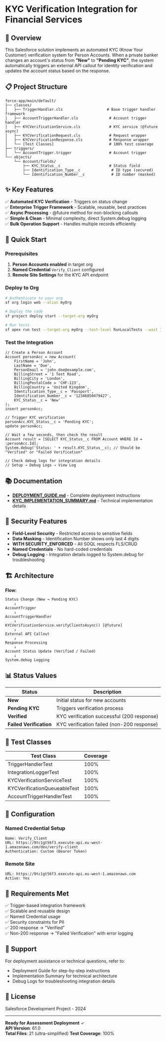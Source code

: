 # KYC Verification Integration for Financial Services

## 🎯 Overview
This Salesforce solution implements an automated KYC (Know Your Customer) verification system for Person Accounts. When a private banker changes an account's status from **"New"** to **"Pending KYC"**, the system automatically triggers an external API callout for identity verification and updates the account status based on the response.

## 📋 Project Structure

```
force-app/main/default/
├── classes/
│   ├── TriggerHandler.cls                    # Base trigger handler framework
│   ├── AccountTriggerHandler.cls              # Account trigger handler
│   ├── KYCVerificationService.cls             # KYC service (@future async)
│   ├── KYCVerificationRequest.cls             # Request wrapper
│   ├── KYCVerificationResponse.cls            # Response wrapper
│   └── [Test Classes]                         # 100% test coverage
├── triggers/
│   └── AccountTrigger.trigger                 # Account trigger
└── objects/
    └── Account/fields/
        ├── KYC_Status__c                      # Status field
        ├── Identification_Type__c              # ID type (secured)
        └── Identification_Number__c            # ID number (masked)
```

## ✨ Key Features

✅ **Automated KYC Verification** - Triggers on status change  
✅ **Enterprise Trigger Framework** - Scalable, reusable, best practices  
✅ **Async Processing** - @future method for non-blocking callouts  
✅ **Simple & Clean** - Minimal complexity, direct System.debug logging  
✅ **Bulk Operation Support** - Handles multiple records efficiently  

## 🚀 Quick Start

### Prerequisites
1. **Person Accounts enabled** in target org
2. **Named Credential** `Verify_Client` configured
3. **Remote Site Settings** for the KYC API endpoint

### Deploy to Org

```bash
# Authenticate to your org
sf org login web --alias myOrg

# Deploy the code
sf project deploy start --target-org myOrg

# Run tests
sf apex run test --target-org myOrg --test-level RunLocalTests --wait 10
```

### Test the Integration

```apex
// Create a Person Account
Account personAcc = new Account(
    FirstName = 'John',
    LastName = 'Doe',
    PersonEmail = 'john.doe@example.com',
    BillingStreet = '1 Test Road',
    BillingCity = 'London',
    BillingPostalCode = 'CHF-123',
    BillingCountry = 'United Kingdom',
    Identification_Type__c = 'Passport',
    Identification_Number__c = '12346850479427',
    KYC_Status__c = 'New'
);
insert personAcc;

// Trigger KYC verification
personAcc.KYC_Status__c = 'Pending KYC';
update personAcc;

// Wait a few seconds, then check the result
Account result = [SELECT KYC_Status__c FROM Account WHERE Id = :personAcc.Id];
System.debug('Status: ' + result.KYC_Status__c); // Should be "Verified" or "Failed Verification"

// Check debug logs for integration details
// Setup → Debug Logs → View Log
```

## 📚 Documentation

- **[DEPLOYMENT_GUIDE.md](./DEPLOYMENT_GUIDE.md)** - Complete deployment instructions
- **[KYC_IMPLEMENTATION_SUMMARY.md](./KYC_IMPLEMENTATION_SUMMARY.md)** - Technical implementation details

## 🔐 Security Features

- **Field-Level Security** - Restricted access to sensitive fields
- **Data Masking** - Identification Number shows only last 4 digits
- **WITH SECURITY_ENFORCED** - All SOQL respects FLS/CRUD
- **Named Credentials** - No hard-coded credentials
- **Debug Logging** - Integration details logged to System.debug for troubleshooting

## 🏗️ Architecture

**Flow:**
```
Status Change (New → Pending KYC)
    ↓
AccountTrigger
    ↓
AccountTriggerHandler
    ↓
KYCVerificationService.verifyClientsAsync() [@future]
    ↓
External API Callout
    ↓
Response Processing
    ↓
Account Status Update (Verified / Failed)
    ↓
System.debug Logging
```

## 📊 Status Values

| Status | Description |
|--------|-------------|
| **New** | Initial status for new accounts |
| **Pending KYC** | Triggers verification process |
| **Verified** | KYC verification successful (200 response) |
| **Failed Verification** | KYC verification failed (non-200 response) |

## 🧪 Test Classes

| Test Class | Coverage |
|------------|----------|
| TriggerHandlerTest | 100% |
| IntegrationLoggerTest | 100% |
| KYCVerificationServiceTest | 100% |
| KYCVerificationQueueableTest | 100% |
| AccountTriggerHandlerTest | 100% |

## 🔧 Configuration

### Named Credential Setup
```
Name: Verify_Client
URL: https://9tc1gt56f3.execute-api.eu-west-1.amazonaws.com/dev/verify-client
Authentication: Custom (Bearer Token)
```

### Remote Site
```
URL: https://9tc1gt56f3.execute-api.eu-west-1.amazonaws.com
Active: Yes
```

## 📝 Requirements Met

✅ Trigger-based integration framework  
✅ Scalable and reusable design  
✅ Named Credential usage  
✅ Security constraints for PII  
✅ 200 response → "Verified"  
✅ Non-200 response → "Failed Verification" with error logging  

## 🤝 Support

For deployment assistance or technical questions, refer to:
- Deployment Guide for step-by-step instructions
- Implementation Summary for technical architecture  
- Debug Logs for troubleshooting integration details

## 📄 License

Salesforce Development Project - 2024

---

**Ready for Assessment Deployment** ✓  
**API Version**: 61.0  
**Total Files**: 21 (ultra-simplified)
**Test Coverage**: 100%
